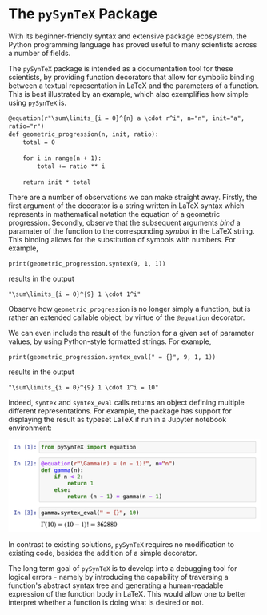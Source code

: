 # The ```pySynTeX``` Package

With its beginner-friendly syntax and extensive package ecosystem, the Python programming language has proved useful to many scientists across a number of fields. 

The ```pySynTeX``` package is intended as a documentation tool for these scientists, by providing function decorators that allow for symbolic binding between a textual representation in LaTeX and the parameters of a function. This is best illustrated by an example, which also exemplifies how simple using ```pySynTeX``` is.

```
@equation(r"\sum\limits_{i = 0}^{n} a \cdot r^i", n="n", init="a", ratio="r")
def geometric_progression(n, init, ratio):
    total = 0

    for i in range(n + 1):
        total += ratio ** i

    return init * total
```

There are a number of observations we can make straight away. Firstly, the first argument of the decorator is a string 
written in LaTeX syntax which represents in mathematical notation the equation of a geometric progression. Secondly, 
observe that the subsequent arguments _bind_ a paramater of the function to the corresponding _symbol_ in the LaTeX string.
This binding allows for the substitution of symbols with numbers. For example,

```
print(geometric_progression.syntex(9, 1, 1))
```
results in the output
```
"\sum\limits_{i = 0}^{9} 1 \cdot 1^i"
```

Observe how ```geometric_progression``` is no longer simply a function, but is rather an extended callable object, by 
virtue of the ```@equation``` decorator.

We can even include the result of the function for a given set of parameter values, by using Python-style formatted strings.
For example,
```
print(geometric_progression.syntex_eval(" = {}", 9, 1, 1))
```
results in the output
```
"\sum\limits_{i = 0}^{9} 1 \cdot 1^i = 10"
```

Indeed, ```syntex``` and ```syntex_eval``` calls returns an object defining
multiple different representations. For example, the package has support for displaying the result as typeset LaTeX if 
run in a Jupyter notebook environment:

![Example usage in Jupyter Notebook](./example_jupyter.png?raw=true)

In contrast to existing solutions, ```pySynTeX``` requires no modification to existing code, besides the addition of a 
simple decorator.

The long term goal of ```pySynTeX``` is to develop into a debugging tool for logical errors - namely by introducing the 
capability of traversing a function's abstract syntax tree and generating a human-readable expression of the function body
in LaTeX. This would allow one to better interpret whether a function is doing what is desired or not.